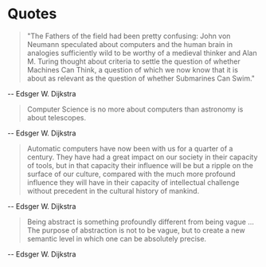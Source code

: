 # Quotes

> "The Fathers of the field had been pretty confusing: John von Neumann speculated about computers and the human brain in analogies sufficiently wild to be worthy of a medieval thinker and Alan M. Turing thought about criteria to settle the question of whether Machines Can Think, a question of which we now know that it is about as relevant as the question of whether Submarines Can Swim."

-- Edsger W. Dijkstra

> Computer Science is no more about computers than astronomy is about telescopes.

-- Edsger W. Dijkstra

> Automatic computers have now been with us for a quarter of a century. They have had a great impact on our society in their capacity of tools, but in that capacity their influence will be but a ripple on the surface of our culture, compared with the much more profound influence they will have in their capacity of intellectual challenge without precedent in the cultural history of mankind.

-- Edsger W. Dijkstra

> Being abstract is something profoundly different from being vague … The purpose of abstraction is not to be vague, but to create a new semantic level in which one can be absolutely precise.

-- Edsger W. Dijkstra